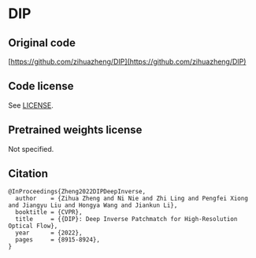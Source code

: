# DIP

## Original code

[https://github.com/zihuazheng/DIP](https://github.com/zihuazheng/DIP)

## Code license

See [LICENSE](LICENSE).

## Pretrained weights license

Not specified.

## Citation

```
@InProceedings{Zheng2022DIPDeepInverse,
  author    = {Zihua Zheng and Ni Nie and Zhi Ling and Pengfei Xiong and Jiangyu Liu and Hongya Wang and Jiankun Li},
  booktitle = {CVPR},
  title     = {{DIP}: Deep Inverse Patchmatch for High-Resolution Optical Flow},
  year      = {2022},
  pages     = {8915-8924},
}
```
